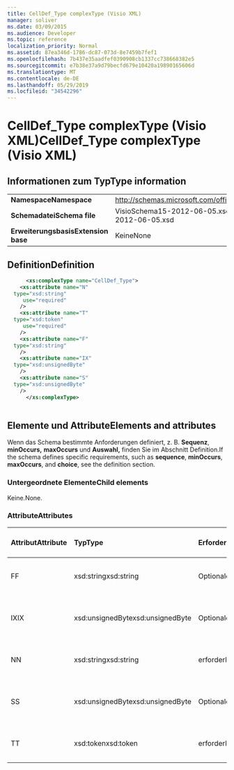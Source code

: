 ```yaml
---
title: CellDef_Type complexType (Visio XML)
manager: soliver
ms.date: 03/09/2015
ms.audience: Developer
ms.topic: reference
localization_priority: Normal
ms.assetid: 87ea346d-1786-dc87-073d-8e7459b7fef1
ms.openlocfilehash: 7b437e35aadfef0390908cb1337cc738668382e5
ms.sourcegitcommit: e7b38e37a9d79becfd679e10420a19890165606d
ms.translationtype: MT
ms.contentlocale: de-DE
ms.lasthandoff: 05/29/2019
ms.locfileid: "34542296"
---
```

# <a name="celldef_type-complextype-visio-xml"></a><span data-ttu-id="cf1b1-102">CellDef_Type complexType (Visio XML)</span><span class="sxs-lookup"><span data-stu-id="cf1b1-102">CellDef_Type complexType (Visio XML)</span></span>

## <a name="type-information"></a><span data-ttu-id="cf1b1-103">Informationen zum Typ</span><span class="sxs-lookup"><span data-stu-id="cf1b1-103">Type information</span></span>

|||
|:-----|:-----|
|<span data-ttu-id="cf1b1-104">**Namespace**</span><span class="sxs-lookup"><span data-stu-id="cf1b1-104">**Namespace**</span></span> <br/> |http://schemas.microsoft.com/office/visio/2011/1/core  <br/> |
|<span data-ttu-id="cf1b1-105">**Schemadatei**</span><span class="sxs-lookup"><span data-stu-id="cf1b1-105">**Schema file**</span></span> <br/> |<span data-ttu-id="cf1b1-106">VisioSchema15-2012-06-05.xsd</span><span class="sxs-lookup"><span data-stu-id="cf1b1-106">VisioSchema15-2012-06-05.xsd</span></span>  <br/> |
|<span data-ttu-id="cf1b1-107">**Erweiterungsbasis**</span><span class="sxs-lookup"><span data-stu-id="cf1b1-107">**Extension base**</span></span> <br/> |<span data-ttu-id="cf1b1-108">Keine</span><span class="sxs-lookup"><span data-stu-id="cf1b1-108">None</span></span>  <br/> |
   
## <a name="definition"></a><span data-ttu-id="cf1b1-109">Definition</span><span class="sxs-lookup"><span data-stu-id="cf1b1-109">Definition</span></span>

```XML
      <xs:complexType name="CellDef_Type">
    <xs:attribute name="N"
  type="xsd:string"
     use="required"
    />
    <xs:attribute name="T"
  type="xsd:token"
     use="required"
    />
    <xs:attribute name="F"
  type="xsd:string"
    />
    <xs:attribute name="IX"
  type="xsd:unsignedByte"
    />
    <xs:attribute name="S"
  type="xsd:unsignedByte"
    />
      </xs:complexType>
      
```

## <a name="elements-and-attributes"></a><span data-ttu-id="cf1b1-110">Elemente und Attribute</span><span class="sxs-lookup"><span data-stu-id="cf1b1-110">Elements and attributes</span></span>

<span data-ttu-id="cf1b1-111">Wenn das Schema bestimmte Anforderungen definiert, z. B. **Sequenz**, **minOccurs,** **maxOccurs** und **Auswahl,** finden Sie im Abschnitt Definition.</span><span class="sxs-lookup"><span data-stu-id="cf1b1-111">If the schema defines specific requirements, such as **sequence**, **minOccurs**, **maxOccurs**, and **choice**, see the definition section.</span></span> 
  
### <a name="child-elements"></a><span data-ttu-id="cf1b1-112">Untergeordnete Elemente</span><span class="sxs-lookup"><span data-stu-id="cf1b1-112">Child elements</span></span>

<span data-ttu-id="cf1b1-113">Keine.</span><span class="sxs-lookup"><span data-stu-id="cf1b1-113">None.</span></span>
  
### <a name="attributes"></a><span data-ttu-id="cf1b1-114">Attribute</span><span class="sxs-lookup"><span data-stu-id="cf1b1-114">Attributes</span></span>

|<span data-ttu-id="cf1b1-115">**Attribut**</span><span class="sxs-lookup"><span data-stu-id="cf1b1-115">**Attribute**</span></span>|<span data-ttu-id="cf1b1-116">**Typ**</span><span class="sxs-lookup"><span data-stu-id="cf1b1-116">**Type**</span></span>|<span data-ttu-id="cf1b1-117">**Erforderlich**</span><span class="sxs-lookup"><span data-stu-id="cf1b1-117">**Required**</span></span>|<span data-ttu-id="cf1b1-118">**Beschreibung**</span><span class="sxs-lookup"><span data-stu-id="cf1b1-118">**Description**</span></span>|<span data-ttu-id="cf1b1-119">**Mögliche Werte**</span><span class="sxs-lookup"><span data-stu-id="cf1b1-119">**Possible values**</span></span>|
|:-----|:-----|:-----|:-----|:-----|
|<span data-ttu-id="cf1b1-120">F</span><span class="sxs-lookup"><span data-stu-id="cf1b1-120">F</span></span>  <br/> |<span data-ttu-id="cf1b1-121">xsd:string</span><span class="sxs-lookup"><span data-stu-id="cf1b1-121">xsd:string</span></span>  <br/> |<span data-ttu-id="cf1b1-122">Optional</span><span class="sxs-lookup"><span data-stu-id="cf1b1-122">optional</span></span>  <br/> ||<span data-ttu-id="cf1b1-123">Werte des xsd:string-Typs.</span><span class="sxs-lookup"><span data-stu-id="cf1b1-123">Values of the xsd:string type.</span></span>  <br/> |
|<span data-ttu-id="cf1b1-124">IX</span><span class="sxs-lookup"><span data-stu-id="cf1b1-124">IX</span></span>  <br/> |<span data-ttu-id="cf1b1-125">xsd:unsignedByte</span><span class="sxs-lookup"><span data-stu-id="cf1b1-125">xsd:unsignedByte</span></span>  <br/> |<span data-ttu-id="cf1b1-126">Optional</span><span class="sxs-lookup"><span data-stu-id="cf1b1-126">optional</span></span>  <br/> ||<span data-ttu-id="cf1b1-127">Werte des xsd:unsignedByte-Typs.</span><span class="sxs-lookup"><span data-stu-id="cf1b1-127">Values of the xsd:unsignedByte type.</span></span>  <br/> |
|<span data-ttu-id="cf1b1-128">N</span><span class="sxs-lookup"><span data-stu-id="cf1b1-128">N</span></span>  <br/> |<span data-ttu-id="cf1b1-129">xsd:string</span><span class="sxs-lookup"><span data-stu-id="cf1b1-129">xsd:string</span></span>  <br/> |<span data-ttu-id="cf1b1-130">erforderlich</span><span class="sxs-lookup"><span data-stu-id="cf1b1-130">required</span></span>  <br/> ||<span data-ttu-id="cf1b1-131">Werte des xsd:string-Typs.</span><span class="sxs-lookup"><span data-stu-id="cf1b1-131">Values of the xsd:string type.</span></span>  <br/> |
|<span data-ttu-id="cf1b1-132">S</span><span class="sxs-lookup"><span data-stu-id="cf1b1-132">S</span></span>  <br/> |<span data-ttu-id="cf1b1-133">xsd:unsignedByte</span><span class="sxs-lookup"><span data-stu-id="cf1b1-133">xsd:unsignedByte</span></span>  <br/> |<span data-ttu-id="cf1b1-134">Optional</span><span class="sxs-lookup"><span data-stu-id="cf1b1-134">optional</span></span>  <br/> ||<span data-ttu-id="cf1b1-135">Werte des xsd:unsignedByte-Typs.</span><span class="sxs-lookup"><span data-stu-id="cf1b1-135">Values of the xsd:unsignedByte type.</span></span>  <br/> |
|<span data-ttu-id="cf1b1-136">T</span><span class="sxs-lookup"><span data-stu-id="cf1b1-136">T</span></span>  <br/> |<span data-ttu-id="cf1b1-137">xsd:token</span><span class="sxs-lookup"><span data-stu-id="cf1b1-137">xsd:token</span></span>  <br/> |<span data-ttu-id="cf1b1-138">erforderlich</span><span class="sxs-lookup"><span data-stu-id="cf1b1-138">required</span></span>  <br/> ||<span data-ttu-id="cf1b1-139">Werte des xsd:token-Typs.</span><span class="sxs-lookup"><span data-stu-id="cf1b1-139">Values of the xsd:token type.</span></span>  <br/> |
   

